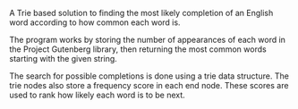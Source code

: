 A Trie based solution to finding the most likely completion of an English word according to how common each word is.

The program works by storing the number of appearances of each word in the Project Gutenberg library, then returning the most common words starting with the given string.

The search for possible completions is done using a trie data structure. The trie nodes also store a frequency score in each end node. These scores are used to rank how likely each word is to be next.